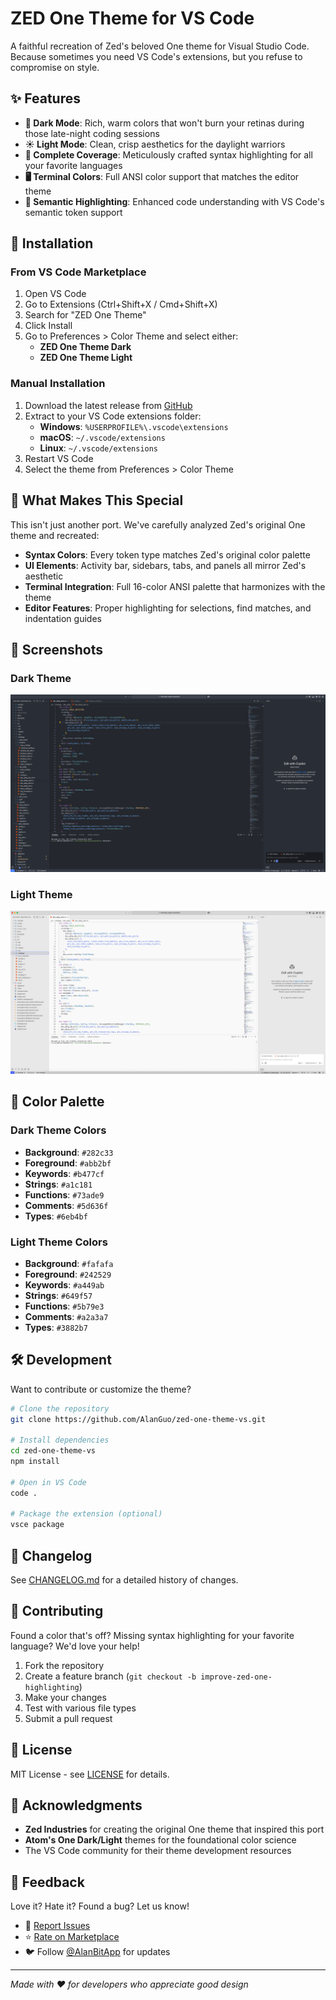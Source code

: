 # ZED One Theme for VS Code

A faithful recreation of Zed's beloved One theme for Visual Studio Code. Because sometimes you need VS Code's extensions, but you refuse to compromise on style.

## ✨ Features

- **🌙 Dark Mode**: Rich, warm colors that won't burn your retinas during those late-night coding sessions
- **☀️ Light Mode**: Clean, crisp aesthetics for the daylight warriors
- **🎨 Complete Coverage**: Meticulously crafted syntax highlighting for all your favorite languages
- **🖥️ Terminal Colors**: Full ANSI color support that matches the editor theme
- **🔧 Semantic Highlighting**: Enhanced code understanding with VS Code's semantic token support

## 🚀 Installation

### From VS Code Marketplace
1. Open VS Code
2. Go to Extensions (Ctrl+Shift+X / Cmd+Shift+X)
3. Search for "ZED One Theme"
4. Click Install
5. Go to Preferences > Color Theme and select either:
   - **ZED One Theme Dark**
   - **ZED One Theme Light**

### Manual Installation
1. Download the latest release from [GitHub](https://github.com/alanguo/zed-one-theme-vs/releases)
2. Extract to your VS Code extensions folder:
   - **Windows**: `%USERPROFILE%\.vscode\extensions`
   - **macOS**: `~/.vscode/extensions`
   - **Linux**: `~/.vscode/extensions`
3. Restart VS Code
4. Select the theme from Preferences > Color Theme

## 🎯 What Makes This Special

This isn't just another port. We've carefully analyzed Zed's original One theme and recreated:

- **Syntax Colors**: Every token type matches Zed's original color palette
- **UI Elements**: Activity bar, sidebars, tabs, and panels all mirror Zed's aesthetic
- **Terminal Integration**: Full 16-color ANSI palette that harmonizes with the theme
- **Editor Features**: Proper highlighting for selections, find matches, and indentation guides

## 📸 Screenshots

### Dark Theme
![ZED One Dark Theme](https://raw.githubusercontent.com/alanguo/zed-one-theme-vs/main/screenshots/dark-preview.png)

### Light Theme
![ZED One Light Theme](https://raw.githubusercontent.com/alanguo/zed-one-theme-vs/main/screenshots/light-preview.png)

## 🎨 Color Palette

### Dark Theme Colors
- **Background**: `#282c33`
- **Foreground**: `#abb2bf`
- **Keywords**: `#b477cf`
- **Strings**: `#a1c181`
- **Functions**: `#73ade9`
- **Comments**: `#5d636f`
- **Types**: `#6eb4bf`

### Light Theme Colors
- **Background**: `#fafafa`
- **Foreground**: `#242529`
- **Keywords**: `#a449ab`
- **Strings**: `#649f57`
- **Functions**: `#5b79e3`
- **Comments**: `#a2a3a7`
- **Types**: `#3882b7`

## 🛠️ Development

Want to contribute or customize the theme?

```bash
# Clone the repository
git clone https://github.com/AlanGuo/zed-one-theme-vs.git

# Install dependencies
cd zed-one-theme-vs
npm install

# Open in VS Code
code .

# Package the extension (optional)
vsce package
```

## 📝 Changelog

See [CHANGELOG.md](CHANGELOG.md) for a detailed history of changes.

## 🤝 Contributing

Found a color that's off? Missing syntax highlighting for your favorite language? We'd love your help!

1. Fork the repository
2. Create a feature branch (`git checkout -b improve-zed-one-highlighting`)
3. Make your changes
4. Test with various file types
5. Submit a pull request

## 📄 License

MIT License - see [LICENSE](LICENSE) for details.

## 🙏 Acknowledgments

- **Zed Industries** for creating the original One theme that inspired this port
- **Atom's One Dark/Light** themes for the foundational color science
- The VS Code community for their theme development resources

## 💬 Feedback

Love it? Hate it? Found a bug? Let us know!

- 🐛 [Report Issues](https://github.com/AlanGuo/zed-one-theme-vs/issues)
- ⭐ [Rate on Marketplace](https://marketplace.visualstudio.com/items?itemName=alanguo.zed-one-theme)
- 🐦 Follow [@AlanBitApp](https://x.com/AlanBitApp) for updates

---

*Made with ❤️ for developers who appreciate good design*
